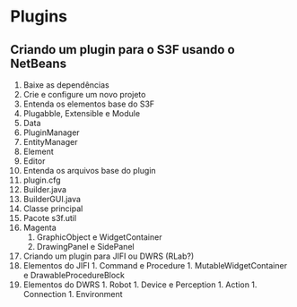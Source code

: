 # Plugins

## Criando um plugin para o S3F usando o NetBeans
1. Baixe as dependências
1. Crie e configure um novo projeto
1. Entenda os elementos base do S3F
  1. Plugabble, Extensible e Module
  1. Data
  1. PluginManager
  1. EntityManager
  1. Element
  1. Editor
1. Entenda os arquivos base do plugin
  1. plugin.cfg
  1. Builder.java
  1. BuilderGUI.java
  1. Classe principal
1. Pacote s3f.util
1. Magenta
    1. GraphicObject e WidgetContainer
    1. DrawingPanel e SidePanel
1. Criando um plugin para JIFI ou DWRS (RLab?)
  1. Elementos do JIFI
    1. Command e Procedure
    1. MutableWidgetContainer e DrawableProcedureBlock
  1. Elementos do DWRS
    1. Robot
    1. Device e Perception
    1. Action
    1. Connection
    1. Environment
  
